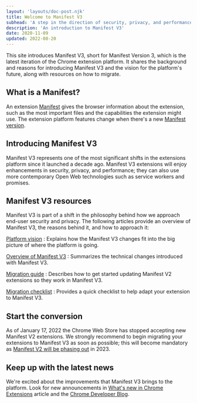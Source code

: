 ```yaml
---
layout: 'layouts/doc-post.njk'
title: Welcome to Manifest V3
subhead: 'A step in the direction of security, privacy, and performance.'
description: 'An introduction to Manifest V3'
date: 2020-11-09
updated: 2022-08-20
---
```


This site introduces Manifest V3, short for Manifest Version 3, which is the latest iteration of the Chrome extension platform. It shares the background and reasons for introducing Manifest V3 and the vision for the platform's future, along with resources on how to migrate.

## What is a Manifest?

An extension [Manifest][doc-manifest] gives the browser information about the extension, such as
the most important files and the capabilities the extension might use. The extension platform features change when there's a new [Manifest version][manifest-version].

## Introducing Manifest V3 

Manifest V3 represents one of the most significant shifts in the extensions platform since it
launched a decade ago. Manifest V3 extensions will enjoy enhancements in security, privacy, and
performance; they can also use more contemporary Open Web technologies such as service workers and
promises. 

## Manifest V3 resources

Manifest V3 is part of a shift in the philosophy behind how we approach end-user security and privacy. The following articles provide an overview of Manifest V3, the reasons behind it, and how to
approach it:

[Platform vision][mv3-platform]
: Explains how the Manifest V3 changes fit into the big picture of where the platform is going.

[Overview of Manifest V3][mv3-overview]
: Summarizes the technical changes introduced with Manifest V3.

[Migration guide][mv3-migration]
: Describes how to get started updating Manifest V2 extensions so they work in Manifest V3.

[Migration checklist][mv3-checklist]
: Provides a quick checklist to help adapt your extension to Manifest V3.

## Start the conversion

As of January 17, 2022 the Chrome Web Store has stopped accepting new Manifest V2 extensions. We strongly recommend to begin migrating your extensions to Manifest V3 as soon as possible; this will become mandatory as [Manifest V2 will be phasing out][mv2-sunset] in 2023.

## Keep up with the latest news

We're excited about the improvements that Manifest V3 brings to the platform. Look for new
announcements in [What's new in Chrome Extensions][doc-new] article and the [Chrome Developer
Blog][devs-blog].


[devs-blog]: https://developer.chrome.com/tags/extensions/
[doc-new]: /docs/extensions/whatsnew/
[mv2-sunset]: /docs/extensions/mv3/mv2-sunset/
[mv3-migration]: /docs/extensions/mv3/intro/mv3-migration/
[mv3-overview]: /docs/extensions/mv3/intro/mv3-overview/
[mv3-platform]: /docs/extensions/mv3/intro/platform-vision/
[mv3-checklist]: /docs/extensions/mv3/mv3-migration-checklist/
[doc-manifest]: /docs/extensions/mv3/manifest/
[manifest-version]: /docs/extensions/mv3/manifest/manifest_version/